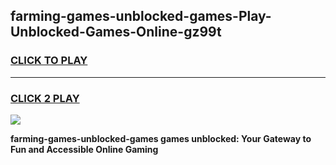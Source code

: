 
## farming-games-unblocked-games-Play-Unblocked-Games-Online-gz99t
<h3>
<a href="https://premium76.site?title=farming-games-unblocked-games&ref=24A">CLICK TO PLAY</a></h3>
<hr>

<h3>
<a href="https://premium76.site?title=farming-games-unblocked-games&ref=24A">CLICK 2 PLAY</a>
  
</h3>

<a href="https://premium76.site?title=farming-games-unblocked-games&ref=24A"><img src="https://clearcache.store/games.png"></a>


**farming-games-unblocked-games games unblocked: Your Gateway to Fun and Accessible Online Gaming**
